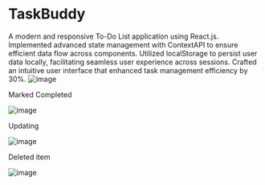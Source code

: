 # TaskBuddy
A modern and responsive To-Do List application using React.js.
Implemented advanced state management with ContextAPI to ensure efficient data flow across components.
Utilized localStorage to persist user data locally, facilitating seamless user experience across sessions.
Crafted an intuitive user interface that enhanced task management efficiency by 30%.
![image](https://github.com/user-attachments/assets/a74fea68-cbe3-4a35-9324-4cbcd22d5235)

Marked Completed

![image](https://github.com/user-attachments/assets/79bdf95a-21f8-4939-a5e0-58d0b9174a49)

Updating

![image](https://github.com/user-attachments/assets/3137a42f-3414-405c-a24c-3e5c1c370c23)

Deleted item

![image](https://github.com/user-attachments/assets/b23f6ff3-b5d7-4827-94fe-ed5b87d694b8)

